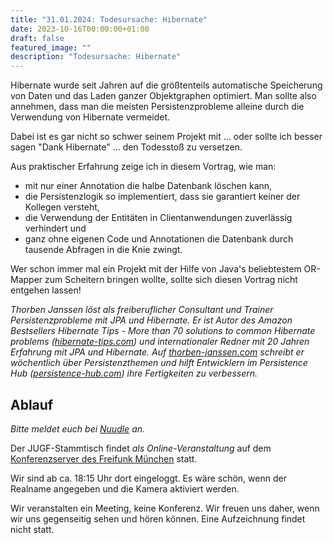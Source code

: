 ```yaml
---
title: "31.01.2024: Todesursache: Hibernate"
date: 2023-10-16T00:00:00+01:00
draft: false
featured_image: ""
description: "Todesursache: Hibernate"
---
```


Hibernate wurde seit Jahren auf die größtenteils automatische Speicherung von Daten und das Laden ganzer Objektgraphen optimiert. Man sollte also annehmen, dass man die meisten Persistenzprobleme alleine durch die Verwendung von Hibernate vermeidet.

Dabei ist es gar nicht so schwer seinem Projekt mit ... oder sollte ich besser sagen "Dank Hibernate" ... den Todesstoß zu versetzen.

Aus praktischer Erfahrung zeige ich in diesem Vortrag, wie man:
* mit nur einer Annotation die halbe Datenbank löschen kann,
* die Persistenzlogik so implementiert, dass sie garantiert keiner der Kollegen versteht,
* die Verwendung der Entitäten in Clientanwendungen zuverlässig verhindert und
* ganz ohne eigenen Code und Annotationen die Datenbank durch tausende Abfragen in die Knie zwingt.

Wer schon immer mal ein Projekt mit der Hilfe von Java's beliebtestem OR-Mapper zum Scheitern bringen wollte, sollte sich diesen Vortrag nicht entgehen lassen!

_Thorben Janssen löst als freiberuflicher Consultant und Trainer Persistenzprobleme mit JPA und Hibernate. Er ist Autor des Amazon Bestsellers Hibernate Tips - More than 70 solutions to common Hibernate problems ([hibernate-tips.com](https://hibernate-tips.com)) und internationaler Redner mit 20 Jahren Erfahrung mit JPA und Hibernate.
Auf [thorben-janssen.com](https://thorben-janssen.com) schreibt er wöchentlich über Persistenzthemen und hilft Entwicklern im Persistence Hub ([persistence-hub.com](https://persistence-hub.com)) ihre Fertigkeiten zu verbessern._

## Ablauf 

_Bitte meldet euch bei [Nuudle](https://nuudel.digitalcourage.de/bYlwhPuHyfCSPz9X) an._

Der JUGF-Stammtisch findet _als Online-Veranstaltung_ auf dem [Konferenzserver des Freifunk München](https://meet.ffmuc.net/jugfmeeting) statt.

Wir sind ab ca. 18:15 Uhr dort eingeloggt. Es wäre schön, wenn der Realname angegeben und die Kamera aktiviert werden.

Wir veranstalten ein Meeting, keine Konferenz. Wir freuen uns daher, wenn wir uns gegenseitig sehen und hören können.
Eine Aufzeichnung findet nicht statt.